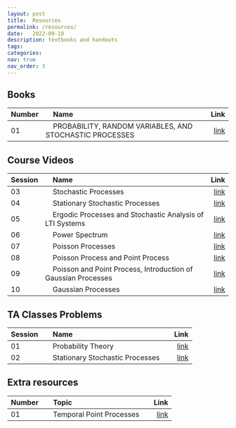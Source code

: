 ```yaml
---
layout: post
title:  Resources
permalink: /resources/
date:   2022-09-18
description: textbooks and handouts
tags: 
categories: 
nav: true
nav_order: 3
---
```

## Books

| Number | &nbsp; &nbsp; Name                                                | Link                                           |
| :----  | :---------------------------------------------------------------  | ---------------------------------------------: |
| 01     | &nbsp; &nbsp; PROBABILITY, RANDOM VARIABLES, AND STOCHASTIC PROCESSES &nbsp; &nbsp;| <a href='/assets/zip/papoulis.zip'>link</a> |



## Course Videos

| Session | &nbsp; &nbsp; Name                                                    | Link                                   |
| :----   | :--------------------------------------------------------------- | ---------------------------------------------: |
| 03     | &nbsp; &nbsp; Stochastic Processes &nbsp; &nbsp;| <a href='https://drive.google.com/file/d/1MXlMuFPIerEgaA0LvRbX4igpwoQWu9dX/view?usp=sharing'>link</a> |
| 04     | &nbsp; &nbsp; Stationary Stochastic Processes &nbsp; &nbsp;| <a href='https://drive.google.com/file/d/14Gvs4kk6EyjSzUW_cpuIQ-I2SF31nNOJ/view?usp=sharing'>link</a> |
| 05     | &nbsp; &nbsp; Ergodic Processes and Stochastic Analysis of LTI Systems &nbsp; &nbsp;| <a href='https://drive.google.com/file/d/1tXXS8DwcQvLd6_8tgqIfmciUdXIwjk4o/view?usp=sharing'>link</a> |
| 06     | &nbsp; &nbsp; Power Spectrum &nbsp; &nbsp;| <a href='https://drive.google.com/file/d/1QI723iCXIkvTgyFDDWVRWNp8ju5WG_iH/view?usp=sharing'>link</a> |
| 07     | &nbsp; &nbsp; Poisson Processes &nbsp; &nbsp;| <a href='https://drive.google.com/u/4/uc?export=download&confirm=EIsc&id=1tFDLPZTy_b9XrEzrSFKw3ZnCpeDzKh1m'>link</a> |
| 08     | &nbsp; &nbsp; Poisson Process and Point Process &nbsp; &nbsp;| <a href='https://drive.google.com/u/0/uc?export=download&confirm=oOvE&id=1I69osXUYcVwdhVin9IxhDw973rrvBmOg'>link</a> |
| 09     | &nbsp; &nbsp; Poisson and Point Process, Introduction of Gaussian Processes &nbsp; &nbsp;| <a href='https://drive.google.com/u/4/uc?export=download&confirm=lXIt&id=1cMBGe7MDg6buXklcUBl1Hx8X3GMzWq-F'>link</a> |
| 10     | &nbsp; &nbsp; Gaussian Processes &nbsp; &nbsp;| <a href='https://drive.google.com/u/4/uc?export=download&confirm=cqVo&id=1XhdjA6qKAXnUzjecW957DbSoZu2n36Je'>link</a> |





## TA Classes Problems

| Session | &nbsp; &nbsp; Name                                                    | Link                                   |
| :----   | :--------------------------------------------------------------- | ---------------------------------------------: |
| 01     | &nbsp; &nbsp; Probability Theory &nbsp; &nbsp;| <a href='/assets/pdf/ta_classes/Stoch_Fall2020_TA_Class_1.pdf'>link</a> |
| 02     | &nbsp; &nbsp; Stationary Stochastic Processes &nbsp; &nbsp;| <a href='/assets/pdf/ta_classes/Stoch_Fall2020_TA_Class_2.pdf'>link</a> |



## Extra resources

| Number | &nbsp; &nbsp; Topic                                                    | Link                                   |
| :----   | :--------------------------------------------------------------- | ---------------------------------------------: |
| 01     | &nbsp; &nbsp; Temporal Point Processes &nbsp; &nbsp;| <a href='/assets/pdf/handouts/temporal.pdf'>link</a> |

